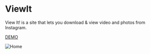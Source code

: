 # ViewIt
View It! is a site that lets you download &amp; view video and photos from Instagram.

[DEMO](http://agtelegram.altervista.org/)

![Home](https://i.imgur.com/4keWmku.png "")
